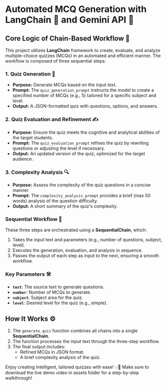 # Automated MCQ Generation with LangChain 🔗 and Gemini API 🚀

## Core Logic of Chain-Based Workflow 🔗
This project utilizes **LangChain** framework to create, evaluate, and analyze multiple-choice quizzes (MCQs) in an automated and efficient manner. The workflow is composed of three sequential steps:
### 1. **Quiz Generation 🧠**
- **Purpose:** Generate MCQs based on the input text.
- **Prompt:** The `quiz_generation_prompt` instructs the model to create a specified number of MCQs (e.g., 5) tailored for a specific subject and level.
- **Output:** A JSON-formatted quiz with questions, options, and answers.

### 2. **Quiz Evaluation and Refinement ✍️**
- **Purpose:** Ensure the quiz meets the cognitive and analytical abilities of the target students.
- **Prompt:** The `quiz_evaluation_prompt` refines the quiz by rewriting questions or adjusting the level if necessary.
- **Output:** An updated version of the quiz, optimized for the target audience.

### 3. **Complexity Analysis 🔍**
- **Purpose:** Assess the complexity of the quiz questions in a concise manner.
- **Prompt:** The `complexity_analysis_prompt` provides a brief (max 50 words) analysis of the question difficulty.
- **Output:** A short summary of the quiz's complexity.

### Sequential Workflow 🔄
These three steps are orchestrated using a **SequentialChain**, which:
1. Takes the input text and parameters (e.g., number of questions, subject, level).
2. Executes the generation, evaluation, and analysis in sequence.
3. Passes the output of each step as input to the next, ensuring a smooth workflow.

### Key Parameters 🛠️
- **`text`**: The source text to generate questions.
- **`number`**: Number of MCQs to generate.
- **`subject`**: Subject area for the quiz.
- **`level`**: Desired level for the quiz (e.g., simple).


## How It Works ⚙️
1. The `generate_quiz` function combines all chains into a single **SequentialChain**.
2. The function processes the input text through the three-step workflow.
3. The final output includes:
   - Refined MCQs in JSON format.
   - A brief complexity analysis of the quiz.

Enjoy creating intelligent, tailored quizzes with ease! 💡🎉
Make sure to download the live demo video in assets folder for a step-by-step walkthrough!